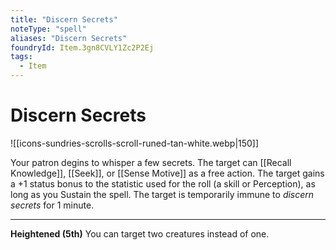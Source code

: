 ```yaml
---
title: "Discern Secrets"
noteType: "spell"
aliases: "Discern Secrets"
foundryId: Item.3gn8CVLY1Zc2P2Ej
tags:
  - Item
---
```


# Discern Secrets
![[icons-sundries-scrolls-scroll-runed-tan-white.webp|150]]

Your patron degins to whisper a few secrets. The target can [[Recall Knowledge]], [[Seek]], or [[Sense Motive]] as a free action. The target gains a +1 status bonus to the statistic used for the roll (a skill or Perception), as long as you Sustain the spell. The target is temporarily immune to _discern secrets_ for 1 minute.

* * *

**Heightened (5th)** You can target two creatures instead of one.
